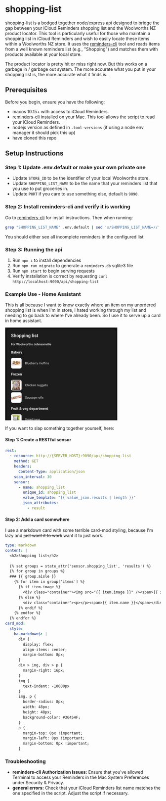 # shopping-list

shopping-list is a bodged together node/express api designed to bridge the gap between your iCloud Reminders shopping list and the Woolworths NZ product locator. This tool is particularly useful for those who maintain a shopping list in iCloud Reminders and wish to easily locate these items within a Woolworths NZ store. It uses the [reminders-cli](https://github.com/keith/reminders-cli) tool and reads items from a well known reminders list (e.g., "Shopping") and matches them with products available at your local store.

The product locator is pretty hit or miss right now. But this works on a garbage in / garbage out system. The more accurate what you put in your shopping list is, the more accurate what it finds is.

## Prerequisites

Before you begin, ensure you have the following:

- macos 10.15+ with access to iCloud Reminders.
- [reminders-cli](https://github.com/keith/reminders-cli) installed on your Mac. This tool allows the script to read your iCloud Reminders.
- nodejs version as defined in `.tool-versions` (if using a node env manager it should pick this up)
- have cloned this repo

## Setup Instructions

### Step 1: Update .env.default or make your own private one

* Update `STORE_ID` to be the identifier of your local Woolworths store.
* Update `SHOPPING_LIST_NAME` to be the name that your reminders list that you use to put groceries in.
* Update `PORT` if you care to use something else, default is `9090`.

### Step 2: Install reminders-cli and verify it is working

Go to [reminders-cli](https://github.com/keith/reminders-cli) for install instructions. Then when running:
```sh
grep "SHOPPING_LIST_NAME" .env.default | sed 's/SHOPPING_LIST_NAME=//' | xargs -I{} reminders show {}
```
You should either see all incomplete reminders in the configured list

### Step 3: Running the api

1. Run `npm i` to install dependencies
2. Run `npm run migrate` to generate a `reminders.db` sqlite3 file
3. Run `npm start` to begin serving requests
4. Verify installation is correct by requesting `curl http://localhost:9090/api/shopping-list`

### Example Use - Home Assistant

This is all because I want to know exactly where an item on my unordered shopping list is when I'm in store, I hated working through my list and needing to go back to where I've already been. So I use it to serve up a card in home assistant.

<img height="300" alt="An example use as a card in home assistant" src="https://raw.githubusercontent.com/AlexQuinlivan/shopping-list/main/img/ha-card.png" />

If you want to slap something together yourself, here:

#### Step 1: Create a RESTful sensor

```yaml
rest:
  - resource: http://{SERVER_HOST}:9090/api/shopping-list
    method: GET
    headers:
      Content-Type: application/json
    scan_interval: 30
    sensor:
      - name: shopping_list
        unique_id: shopping_list
        value_template: "{{ value_json.results | length }}"
        json_attributes:
          - result
```

#### Step 2: Add a card somewhere

I use a markdown card with some terrible card-mod styling, because I'm lazy and <s>just want it to work</s> want it to just work.

```yaml
type: markdown
content: |
  <h2>Shopping list</h2>

  {% set groups = state_attr('sensor.shopping_list', 'results') %}
  {% for group in groups %}
  ### {{ group.aisle }}
    {% for item in group['items'] %}
      {% if item.image %}
        <div class="container"><img src="{{ item.image }}" /><span>{{ item.name }}</span></div>
      {% else %}
        <div class="container"><p></p><span>{{ item.name }}</span></div>
      {% endif %}
    {% endfor %}
  {% endfor %}
card_mod:
  style:
    ha-markdown$: |
      div {
        display: flex;
        align-items: center;
        margin-bottom: 8px;
      }
      div > img, div > p {
        margin-right: 16px;
      }
      img {
        text-indent: -10000px
      }
      img, p {
        border-radius: 8px;
        width: 48px;
        height: 48px;
        background-color: #36454F;
      }
      p {
        margin-top: 0px !important;
        margin-left: 0px !important;
        margin-bottom: 0px !important;
      }
```

### Troubleshooting
* **reminders-cli Authorization Issues:** Ensure that you've allowed Terminal to access your Reminders in the Mac System Preferences under Security & Privacy.
* **general errors:** Check that your iCloud Reminders list name matches the one specified in the script. Adjust the script if necessary.
